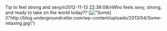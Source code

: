 Tip to feel strong and sexy/n2012-11-13 22:38:08/nWho feels sexy, strong, and ready to take on the world today?? [![\"Some](\"http://blog.undergroundcellar.com/wp-content/uploads/2013/04/Some-relaxing.jpg\")](\"http://blog.undergroundcellar.com/wp-content/uploads/2013/04/Some-relaxing.jpg\")